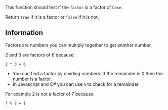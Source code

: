 This function should test if the `factor` is a factor of `base`.

Return `true` if it is a factor or `false` if it is not.

## Information
Factors are numbers you can multiply together to get another number.

2 and 3 are factors of 6 because:
```
2 * 3 = 6
```


- You can find a factor by dividing numbers. If the remainder is 0 then the number is a factor.
- In Javascript and C# you can use `%` to check for a remainder

For example 2 is not a factor of 7 because:
```
7 % 2 = 1
```
